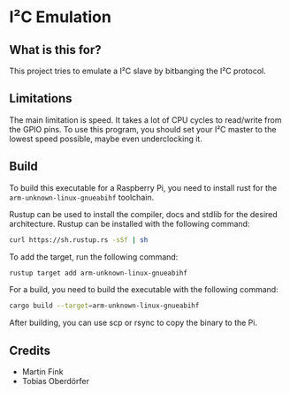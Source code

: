 I²C Emulation
=============

## What is this for?
This project tries to emulate a I²C slave by bitbanging the I²C
protocol.

## Limitations
The main limitation is speed. It takes a lot of CPU cycles to read/write
from the GPIO pins. To use this program, you should set your I²C master to the
lowest speed possible, maybe even underclocking it.

## Build
To build this executable for a Raspberry Pi, you need to install
rust for the `arm-unknown-linux-gnueabihf` toolchain.

Rustup can be used to install the compiler, docs and stdlib for
the desired architecture. Rustup can be installed with the following command:

```bash
curl https://sh.rustup.rs -sSf | sh
```

To add the target, run the following command:

```bash
rustup target add arm-unknown-linux-gnueabihf
```

For a build, you need to build the executable with the following command:

```bash
cargo build --target=arm-unknown-linux-gnueabihf
```

After building, you can use scp or rsync to copy the binary to the Pi.

## Credits

- Martin Fink
- Tobias Oberdörfer
